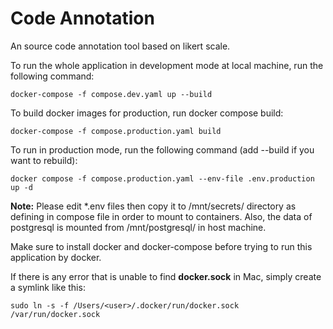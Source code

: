 # Code Annotation

An source code annotation tool based on likert scale.

To run the whole application in development mode at local machine, run the following command:
```
docker-compose -f compose.dev.yaml up --build
```

To build docker images for production, run docker compose build:
```
docker-compose -f compose.production.yaml build
```

To run in production mode, run the following command (add --build if you want to rebuild):
```
docker compose -f compose.production.yaml --env-file .env.production up -d
```
**Note:** Please edit *.env files then copy it to /mnt/secrets/ directory as defining in compose file in order to mount to containers. Also, the data of postgresql is mounted from /mnt/postgresql/ in host machine.

Make sure to install docker and docker-compose before trying to run this application by docker.

If there is any error that is unable to find **docker.sock** in Mac, simply create a symlink like this:
```
sudo ln -s -f /Users/<user>/.docker/run/docker.sock /var/run/docker.sock
```